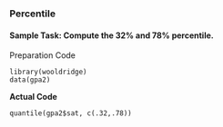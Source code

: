 ### Percentile
#### **Sample Task: Compute the 32% and 78% percentile.**
Preparation Code
```
library(wooldridge)
data(gpa2)
```
**Actual Code**
```
quantile(gpa2$sat, c(.32,.78))
```
